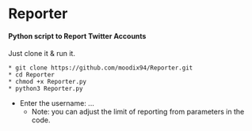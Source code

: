 # Reporter

#### Python script to Report Twitter Accounts

Just clone it & run it.
>
    * git clone https://github.com/moodix94/Reporter.git
    * cd Reporter
    * chmod +x Reporter.py
    * python3 Reporter.py
>
* Enter the username: ...
  * Note: you can adjust the limit of reporting from parameters in the code.
